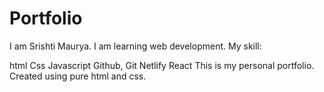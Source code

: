 # Portfolio
I am Srishti Maurya. I am learning web development. My skill:

html
Css
Javascript
Github, Git
Netlify
React
This is my personal portfolio. Created using pure html and css.
